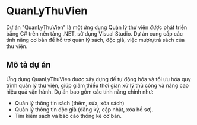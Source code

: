 # QuanLyThuVien
Dự án "QuanLyThuVien" là một ứng dụng Quản lý thư viện được phát triển bằng C# trên nền tảng .NET, sử dụng Visual Studio. Dự án cung cấp các tính năng cơ bản để hỗ trợ quản lý sách, độc giả, việc mượn/trả sách của thư viện.

## Mô tả dự án
Ứng dụng QuanLyThuVien được xây dựng để tự động hóa và tối ưu hóa quy trình quản lý thư viện, giúp giảm thiểu thời gian xử lý thủ công và nâng cao hiệu quả vận hành. Dự án bao gồm các tính năng chính như:
- Quản lý thông tin sách (thêm, sửa, xóa sách)
- Quản lý thông tin độc giả (đăng ký, cập nhật, xóa hồ sơ).
- Tìm kiếm sách và báo cáo thống kê cơ bản.
